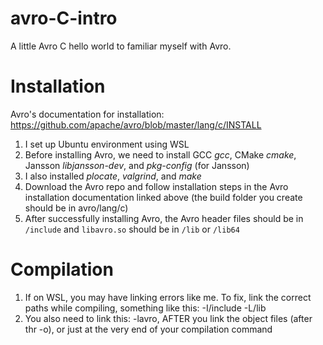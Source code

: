 # avro-C-intro
A little Avro C hello world to familiar myself with Avro.


# Installation
Avro's documentation for installation: https://github.com/apache/avro/blob/master/lang/c/INSTALL
1. I set up Ubuntu environment using WSL
2. Before installing Avro, we need to install GCC *gcc*, CMake *cmake*, Jansson *libjansson-dev*, and *pkg-config* (for Jansson)
3. I also installed *plocate*, *valgrind*, and *make*
4. Download the Avro repo and follow installation steps in the Avro installation documentation linked above (the build folder you create should be in avro/lang/c)
5. After successfully installing Avro, the Avro header files should be in ```/include``` and ```libavro.so``` should be in ```/lib``` or ```/lib64```

# Compilation
1. If on WSL, you may have linking errors like me. To fix, link the correct paths while compiling, something like this: -I/include -L/lib
2. You also need to link this: -lavro, AFTER you link the object files (after thr -o), or just at the very end of your compilation command
